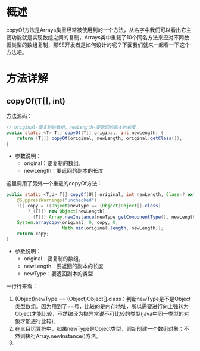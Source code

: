 # 概述
copyOf方法是Arrays类里经常被使用到的一个方法，从名字中我们可以看出它主要功能就是实现数组之间的复制，Arrays类中重载了10个同名方法来应对不同数据类型的数组复制，那SE开发者是如何设计的呢？下面我们就来一起看一下这个方法吧。

# 方法详解

## copyOf(T[], int)

方法源码：
```java
// original-要复制的数组，newLength-要返回的副本的长度
public static <T> T[] copyOf(T[] original, int newLength) {
    return (T[]) copyOf(original, newLength, original.getClass());
}
```
- 参数说明：
    - original：要复制的数组，
    - newLength：要返回的副本的长度

这里调用了另外一个重载的copyOf方法：
```java
public static <T,U> T[] copyOf(U[] original, int newLength, Class<? extends T[]> newType) {
    @SuppressWarnings("unchecked")
    T[] copy = ((Object)newType == (Object)Object[].class)
        ? (T[]) new Object[newLength]
        : (T[]) Array.newInstance(newType.getComponentType(), newLength);
    System.arraycopy(original, 0, copy, 0,
                     Math.min(original.length, newLength));
    return copy;
}
```
- 参数说明：
    - original：要复制的数组，
    - newLength：要返回的副本的长度
    - newType：要返回副本的类型

一行行来看：

1. (Object)newType == (Object)Object[].class：判断newType是不是Object类型数组。因为用到了==号，比较的是内存地址，所以需要进行向上强转为Object才能比较，不然编译为抛异常说不可比较的类型(java中同一类型的对象才能进行比较)。
2. 在三目运算符中，如果newType是Object类型，则新创建一个数组对象；不然则执行Array.newInstance()方法。
3.
